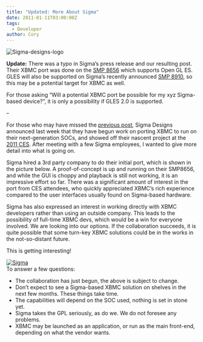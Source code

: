 ```yaml
---
title: "Updated: More About Sigma"
date: 2011-01-11T03:00:00Z
tags:
  - Developer
author: Cory
---
```


![](/images/blog/Sigma-designs-logo-120x101.jpeg "Sigma-designs-logo")

**Update:** There was a typo in Sigma’s press release and our resulting post. Their XBMC port was done on the [SMP 8656](https://www.sigmadesigns.com/set-top-box-iptv-hybrid-socs/) which supports Open GL ES. GLES will also be supported on Sigma’s recently announced [SMP 8910](https://www.sigmadesigns.com/), so this may be a potential target for XBMC as well.

For those asking “Will a potential XBMC port be possible for my xyz Sigma-based device?”, it is only a possibility if GLES 2.0 is supported.

–

For those who may have missed the [previous post](/article/xbmc-port-sigma), Sigma Designs announced last week that they have begun work on porting XBMC to run on their next-generation SOCs, and showed off their nascent project at the [2011 CES](https://www.ces.tech/). After meeting with a few Sigma employees, I wanted to give more detail into what is going on.

Sigma hired a 3rd party company to do their initial port, which is shown in the picture below. A proof-of-concept is up and running on their SMP8656, and while the GUI is choppy and playback is still not working, it is an impressive effort so far. There was a significant amount of i﻿nterest in the port from CES attendees, who quickly appreciated XBMC’s rich experience compared to the user interfaces usually found on Sigma-based hardware.

Sigma has also expressed an interest in working directly with XBMC developers rather than using an outside company. This leads to the possibility of full-time XBMC devs, which would be a win for everyone involved. We are looking into our options. If the collaboration succeeds, it is quite possible that some turn-key XBMC solutions could be in the works in the not-so-distant future.

This is getting interesting!

[![](/images/blog/sigma-small.jpeg "Sigma")](/images/blog/sigma-resized.jpeg)  
 To answer a few questions:

- The collaboration has just begun, the above is subject to change.
- Don’t expect to see a Sigma-based XBMC solution on shelves in the next few months. These things take time.
- The capabilities will depend on the SOC used, nothing is set in stone yet.
- Sigma takes the GPL seriously, as do we. We do not foresee any problems.
- XBMC may be launched as an application, or run as the main front-end, depending on what the vendor wants.
